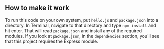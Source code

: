 ## How to make it work ##

To run this code on your own system, put `hello.js` and `package.json` into a directory. 
In Terminal, navigate to that directory and type `npm install` and hit enter. That will read `package.json` and install any of the required modules. If you look at `package.json`, in the `dependencies` section, you'll see that this project requires the Express module.
